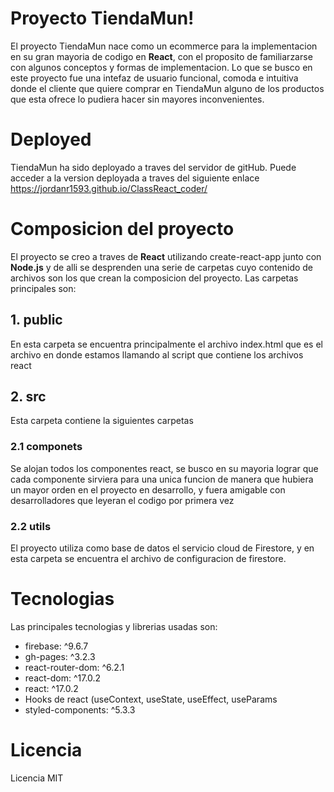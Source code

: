 # Proyecto TiendaMun!

El proyecto TiendaMun nace como un ecommerce para la implementacion en su gran mayoria de codigo en **React**, con el proposito de familiarzarse con algunos conceptos y formas de implementacion.
Lo que se busco en este proyecto fue una intefaz de usuario funcional, comoda e intuitiva donde el cliente que quiere comprar en TiendaMun alguno de los productos que esta ofrece lo pudiera hacer sin mayores inconvenientes.


# Deployed

TiendaMun ha sido deployado a traves del servidor de gitHub.
Puede acceder a la version deployada a traves del siguiente enlace https://jordanr1593.github.io/ClassReact_coder/

# Composicion del proyecto

El proyecto se creo a traves de **React** utilizando create-react-app junto con **Node.js** y de alli se desprenden una serie de carpetas cuyo contenido de archivos son los que crean la composicion del proyecto.
Las carpetas principales son:

##  1. public
En esta carpeta se encuentra principalmente el archivo index.html que es el archivo en donde estamos llamando al script que contiene los archivos react

##  2. src
Esta carpeta contiene la siguientes carpetas

### 2.1 componets
Se alojan todos los componentes react, se busco en su mayoria lograr que cada componente sirviera para una unica funcion de manera que hubiera un mayor orden en el proyecto en desarrollo, y fuera amigable con desarrolladores que leyeran el codigo por primera vez

### 2.2 utils
El proyecto utiliza como base de datos el servicio  cloud de Firestore, y en esta carpeta se encuentra el archivo de configuracion de firestore.

# Tecnologias

Las principales tecnologias y librerias usadas son:
- firebase: ^9.6.7
- gh-pages: ^3.2.3
- react-router-dom: ^6.2.1
- react-dom: ^17.0.2
- react: ^17.0.2
- Hooks de react (useContext, useState, useEffect, useParams
- styled-components: ^5.3.3

# Licencia

Licencia MIT






```